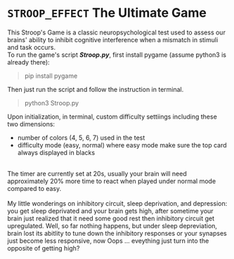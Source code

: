 # `STROOP_EFFECT` The Ultimate Game 
This Stroop's Game is a classic neuropsychological test used to assess our brains' ability to inhibit cognitive interference when a mismatch in stimuli and task occurs.
<br>
To run the game's script ***Stroop.py***, first install pygame (assume python3 is already there): 
> pip install pygame

Then just run the script and follow the instruction in terminal.

> python3 Stroop.py

Upon initialization, in terminal, custom difficulty settiings including these two dimensions:
- number of colors (4, 5, 6, 7) used in the test
- difficulty mode (easy, normal) where easy mode make sure the top card always displayed in blacks

<br>
The timer are currently set at 20s, usually your brain will need approximately 20% more time to react when played under normal mode compared to easy. 
<br>
<br>
My little wonderings on inhibitory circuit, sleep deprivation, and depression: you get sleep deprivated and your brain gets high, after sometime your brain just realized that it need some good rest then inhibitory circuit get upregulated. Well, so far nothing happens, but under sleep depreviation, brain lost its abitlity to tune down the inhibitory responses or your synapses just become less responsive, now Oops ... eveything just turn into the opposite of getting high? 
